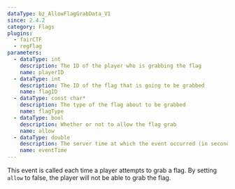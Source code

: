 ```yaml
---
dataType: bz_AllowFlagGrabData_V1
since: 2.4.2
category: Flags
plugins:
  - fairCTF
  - regFlag
parameters:
  - dataType: int
    description: The ID of the player who is grabbing the flag
    name: playerID
  - dataType: int
    description: The ID of the flag that is going to be grabbed
    name: flagID
  - dataType: const char*
    description: The type of the flag about to be grabbed
    name: flagType
  - dataType: bool
    description: Whether or not to allow the flag grab
    name: allow
  - dataType: double
    description: The server time at which the event occurred (in seconds).
    name: eventTime
---
```


This event is called each time a player attempts to grab a flag. By setting `allow` to false, the player will not be able to grab the flag.
